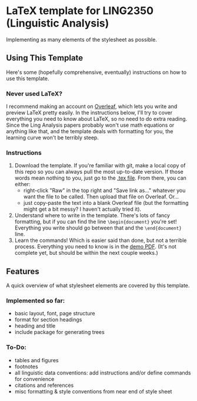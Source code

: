 # LaTeX template for LING2350 (Linguistic Analysis)
Implementing as many elements of the stylesheet as possible.

## Using This Template
Here's some (hopefully comprehensive, eventually) instructions on how to use this template.
### Never used LaTeX?
I recommend making an account on [Overleaf](https://www.overleaf.com), which lets you write and preview LaTeX pretty easily. In the instructions below, I'll try to cover everything you need to know about LaTeX, so no need to do extra reading. Since the Ling Analysis papers probably won't use math equations or anything like that, and the template deals with formatting for you, the learning curve won't be terribly steep.
### Instructions
1. Download the template. If you're familiar with git, make a local copy of this repo so you can always pull the most up-to-date version. If those words mean nothing to you, just go to the [.tex file](https://github.com/trholdridge/ling-style-template/blob/main/ling_analysis_template.tex). From there, you can either:
    * right-click "Raw" in the top right and "Save link as..." whatever you want the file to be called. Then upload that file on Overleaf. Or...
    * just copy-paste the text into a blank Overleaf file (but the formatting might get a bit messy? I haven't actually tried it).
2. Understand where to write in the template. There's lots of fancy formatting, but if you can find the line `\begin{document}` you're set! Everything you write should go between that and the `\end{document}` line.
3. Learn the commands! Which is easier said than done, but not a terrible process. Everything you need to know is in the [demo PDF](https://github.com/trholdridge/ling-style-template/blob/main/ling_analysis_demo.pdf). (It's not complete yet, but should be within the next couple weeks.)

## Features
A quick overview of what stylesheet elements are covered by this template.
### Implemented so far:
- basic layout, font, page structure
- format for section headings
- heading and title
- include package for generating trees
### To-Do:
- tables and figures
- footnotes
- all linguistic data conventions: add instructions and/or define commands for convenience
- citations and references
- misc formatting & style conventions from near end of style sheet
